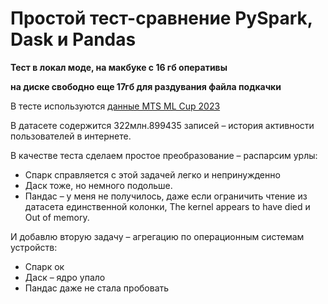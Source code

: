 # Простой тест-сравнение PySpark, Dask и Pandas

**Тест в локал моде, на макбуке с 16 гб оперативы**

**на диске свободно еще 17гб для раздувания файла подкачки**

В тесте используются [данные MTS ML Cup 2023](https://storage.yandexcloud.net/ds-ods/files/materials/124f46f0/competition_data_final_pqt.zip)

В датасете содержится 322млн.899435 записей – история активности пользователей в интернете.

В качестве теста сделаем простое преобразование – распарсим урлы:
- Спарк справляется с этой задачей легко и непринужденно
- Даск тоже, но немного подольше.
- Пандас – у меня не получилось, даже если ограничить чтение из датасета единственной колонки, The kernel appears to have died и Out of memory.

И добавлю вторую задачу – агрегацию по операционным системам устройств:
- Спарк ок
- Даск – ядро упало
- Пандас даже не стала пробовать
